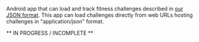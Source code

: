 
Android app that can load and track fitness challenges described in [our JSON format](https://github.com/sessions-io/challenge-spec). 
This app can load challenges directly from web URLs hosting challenges in "application/json" format.

** IN PROGRESS / INCOMPLETE ** 
